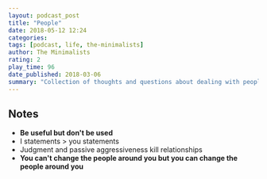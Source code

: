 ```yaml
---
layout: podcast_post
title: "People"
date: 2018-05-12 12:24
categories:
tags: [podcast, life, the-minimalists]
author: The Minimalists
rating: 2
play_time: 96
date_published: 2018-03-06
summary: "Collection of thoughts and questions about dealing with people."
---
```


## Notes

* **Be useful but don't be used**
* I statements > you statements
* Judgment and passive aggressiveness kill relationships
* **You can't change the people around you but you can change the people
  around you**

